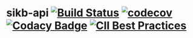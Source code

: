 # sikb-api [![Build Status](https://travis-ci.com/alexeil/sikb-api.svg?branch=master)](https://travis-ci.com/alexeil/sikb-api) [![codecov](https://codecov.io/gh/alexeil/sikb-api/branch/master/graph/badge.svg)](https://codecov.io/gh/alexeil/sikb-api) [![Codacy Badge](https://api.codacy.com/project/badge/Grade/258ba8c0d5124f799c00290f5376f4eb)](https://www.codacy.com/app/alexeil/sikb-api?utm_source=github.com&amp;utm_medium=referral&amp;utm_content=alexeil/sikb-api&amp;utm_campaign=Badge_Grade) [![CII Best Practices](https://bestpractices.coreinfrastructure.org/projects/2463/badge)](https://bestpractices.coreinfrastructure.org/projects/2463) 

